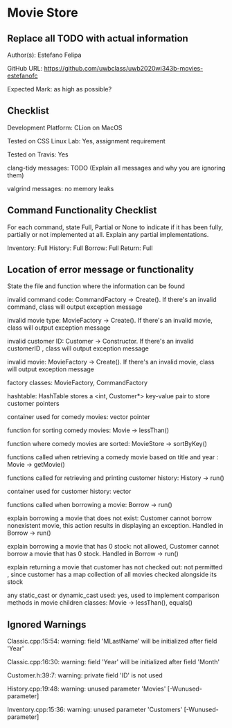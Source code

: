 # Movie Store

## Replace all TODO with actual information

Author(s): Estefano Felipa

GitHub URL: https://github.com/uwbclass/uwb2020wi343b-movies-estefanofc

Expected Mark: as high as possible?

## Checklist

Development Platform: CLion on MacOS

Tested on CSS Linux Lab: Yes, assignment requirement

Tested on Travis: Yes

clang-tidy messages: TODO (Explain all messages and why you are ignoring them)

valgrind messages: no memory leaks

## Command Functionality Checklist

For each command, state Full, Partial or None to indicate 
if it has been fully, partially or not implemented at all.
Explain any partial implementations.

Inventory: Full
History: Full
Borrow: Full
Return: Full

## Location of error message or functionality

State the file and function where the information can be found

invalid command code: CommandFactory -> Create(). If there's an invalid
 command, class will output exception message

invalid movie type: MovieFactory -> Create(). If there's an invalid
                     movie, class will output exception message

invalid customer ID: Customer -> Constructor. If there's an invalid customerID
, class will output exception message
 
invalid movie: MovieFactory -> Create(). If there's an invalid movie, class
 will output exception message

factory classes: MovieFactory, CommandFactory

hashtable: HashTable stores a <int, Customer*> key-value pair to store
 customer pointers

container used for comedy movies: vector pointer

function for sorting comedy movies: Movie -> lessThan()

function where comedy movies are sorted: MovieStore -> sortByKey()

functions called when retrieving a comedy movie based on title and year
: Movie -> getMovie()

functions called for retrieving and printing customer history: History -> run()

container used for customer history: vector<string>

functions called when borrowing a movie: Borrow -> run()

explain borrowing a movie that does not exist: Customer cannot borrow
 nonexistent movie, this action results in displaying an exception. Handled
  in Borrow -> run()

explain borrowing a movie that has 0 stock: not allowed, Customer cannot
 borrow a movie that has 0 stock. Handled in Borrow -> run()

explain returning a movie that customer has not checked out: not permitted
, since customer has a map collection of all movies checked alongside its stock

any static_cast or dynamic_cast used: yes, used to implement comparison
 methods in movie children classes: Movie -> lessThan(), equals()

## Ignored Warnings
Classic.cpp:15:54: warning: field 'MLastName' will be initialized after field
 'Year'

Classic.cpp:16:30: warning: field 'Year' will be initialized after field 'Month'

Customer.h:39:7: warning: private field 'ID' is not used

History.cpp:19:48: warning: unused parameter 'Movies' [-Wunused-parameter]

Inventory.cpp:15:36: warning: unused parameter 'Customers' [-Wunused-parameter]